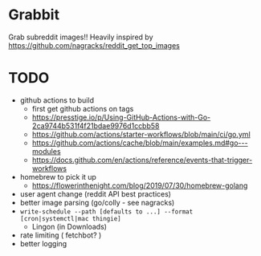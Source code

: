 # Grabbit

Grab subreddit images!! Heavily inspired by https://github.com/nagracks/reddit_get_top_images

# TODO

- github actions to build
  - first get github actions on tags
  - https://presstige.io/p/Using-GitHub-Actions-with-Go-2ca9744b531f4f21bdae9976d1ccbb58
  - https://github.com/actions/starter-workflows/blob/main/ci/go.yml
  - https://github.com/actions/cache/blob/main/examples.md#go---modules
  - https://docs.github.com/en/actions/reference/events-that-trigger-workflows
- homebrew to pick it up
  - https://flowerinthenight.com/blog/2019/07/30/homebrew-golang
- user agent change (reddit API best practices)
- better image parsing (go/colly - see nagracks)
- `write-schedule --path [defaults to ...] --format [cron|systemctl|mac thingie]`
  - Lingon (in Downloads)
- rate limiting ( fetchbot? )
- better logging
